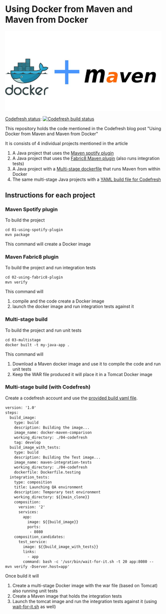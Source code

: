 # Using Docker from Maven and Maven from Docker

![Docker plus Maven](docker-plus-maven.jpg)

[Codefresh status](http://codefresh.io): [![Codefresh build status]( https://g.codefresh.io/api/badges/build?repoOwner=kostis-codefresh&repoName=docker-maven-comparison&branch=master&pipelineName=basic&accountName=kostis-codefresh&type=cf-2)]( https://g.codefresh.io/repositories/kostis-codefresh/docker-maven-comparison/builds?filter=trigger:build;branch:master;service:5b17f311f38e9275624153a3~basic)

This repository holds the code mentioned in the Codefresh blog post "Using Docker from Maven and Maven from Docker"

It is consists of 4 individual projects mentioned in the article

1. A Java project that uses the [Maven spotify plugin](01-using-spotify-plugin/pom.xml#L184)
1. A Java project that uses the [Fabric8 Maven plugin](02-using-fabric8-plugin/pom.xml#L183) (also runs integration tests)
1. A Java project with a [Multi-stage dockerfile](03-multistage/Dockerfile) that runs Maven from within Docker
1. The same multi-stage Java projects with a [YAML build file for Codefresh](codefresh.yml)

## Instructions for each project


### Maven Spotify plugin

To build the project
```
cd 01-using-spotify-plugin
mvn package
```

This command will create a Docker image

### Maven Fabric8 plugin

To build the project and run integration tests
```
cd 02-using-fabric8-plugin
mvn verify
```

This command will 
1. compile and the code create a Docker image
1. launch the docker image and run integration tests against it

### Multi-stage build

To build the project and run unit tests
```
cd 03-multistage
docker built -t my-java-app .
```

This command will 
1. Download a Maven docker image and use it to compile the code and run unit tests
1. Keep the WAR file produced it will place it in a Tomcat Docker image

### Multi-stage build (with Codefresh)

Create a codefresh account and use the [provided build yaml file](codefresh.yml).

```
version: '1.0'
steps:
  build_image:
    type: build
    description: Building the image...
    image_name: docker-maven-comparison
    working_directory: ./04-codefresh
    tag: develop
  build_image_with_tests:
    type: build
    description: Building the Test image...
    image_name: maven-integration-tests
    working_directory: ./04-codefresh
    dockerfile: Dockerfile.testing
  integration_tests:
    type: composition
    title: Launching QA environment
    description: Temporary test environment
    working_directory: ${{main_clone}}
    composition:
      version: '2'
      services:
        app:
          image: ${{build_image}}
          ports:
           - 8080
    composition_candidates:
      test_service: 
        image: ${{build_image_with_tests}}
        links:
          - app
        command: bash -c '/usr/bin/wait-for-it.sh -t 20 app:8080 -- mvn verify -Dserver.host=app'
```


Once build it will

1. Create a multi-stage Docker image with the war file (based on Tomcat) also running unit tests
1. Create a Maven image that holds the integration tests
1. Launch the tomcat image and run the integration tests against it (using [wait-for-it.sh](https://github.com/vishnubob/wait-for-it) as well)









